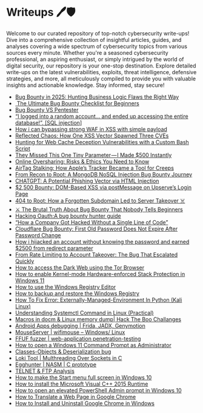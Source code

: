 # Writeups 🖊️🛡️
Welcome to our curated repository of top-notch cybersecurity write-ups! Dive into a comprehensive collection of insightful articles, guides, and analyses covering a wide spectrum of cybersecurity topics from various sources every minute. Whether you're a seasoned cybersecurity professional, an aspiring enthusiast, or simply intrigued by the world of digital security, our repository is your one-stop destination. Explore detailed write-ups on the latest vulnerabilities, exploits, threat intelligence, defensive strategies, and more, all meticulously compiled to provide you with valuable insights and actionable knowledge. Stay informed, stay secure!
<!-- WRITEUPS:START -->
- [Bug Bounty in 2025: Hunting Business Logic Flaws the Right Way](https://medium.com/@kailasv678/bug-bounty-in-2025-hunting-business-logic-flaws-the-right-way-614aba550f7b?source=rss------bug_bounty_writeup-5)
- [️ The Ultimate Bug Bounty Checklist for Beginners](https://medium.com/@hackerfromhills/%EF%B8%8F-the-ultimate-bug-bounty-checklist-for-beginners-3fafc9ea5fc5?source=rss------bug_bounty_writeup-5)
- [Bug Bounty VS Pentester](https://medium.com/@nishanthannisha008/bug-bounty-vs-pentester-4e471e126319?source=rss------bug_bounty_writeup-5)
- [“I logged into a random account… and ended up accessing the entire database!”. [SQL injection]](https://medium.com/@ImAltyb26/i-logged-into-a-random-account-and-ended-up-accessing-the-entire-database-sql-injection-5fce034ea456?source=rss------bug_bounty_writeup-5)
- [How i can bypassing strong WAF in XSS with simple payload](https://medium.com/@0xRedFox29/how-i-can-bypassing-strong-waf-in-xss-with-simple-payload-7ef5d22ca626?source=rss------bug_bounty_writeup-5)
- [Reflected Chaos: How One XSS Vector Spawned Three CVEs](https://medium.com/@bonghaxor_34691/reflected-chaos-how-one-xss-vector-spawned-three-cves-f20e2df3275f?source=rss------bug_bounty_writeup-5)
- [Hunting for Web Cache Deception Vulnerabilities with a Custom Bash Script](https://medium.com/@cyberjson/hunting-for-web-cache-deception-vulnerabilities-with-a-custom-bash-script-a52d2f8fd722?source=rss------bug_bounty_writeup-5)
- [They Missed This One Tiny Parameter — I Made $500 Instantly](https://infosecwriteups.com/they-missed-this-one-tiny-parameter-i-made-500-instantly-f2f7d1c1c1d9?source=rss----7b722bfd1b8d---4)
- [Online Oversharing: Risks &amp; Ethics You Need to Know](https://infosecwriteups.com/online-oversharing-risks-ethics-you-need-to-know-415b392f8f0b?source=rss----7b722bfd1b8d---4)
- [AirTag Stalking: How Apple’s Tracker Became a Tool for Creeps](https://infosecwriteups.com/airtag-stalking-how-apples-tracker-became-a-tool-for-creeps-a6b48a5b8d81?source=rss----7b722bfd1b8d---4)
- [From Recon to Root: A MongoDB NoSQL Injection Bug Bounty Journey](https://infosecwriteups.com/from-recon-to-root-a-mongodb-nosql-injection-bug-bounty-journey-18e9cb309cac?source=rss----7b722bfd1b8d---4)
- [CHATGPT: A Potential Phishing Vector via HTML Injection](https://infosecwriteups.com/chatgpt-a-potential-phishing-vector-via-html-injection-bf703c79590a?source=rss----7b722bfd1b8d---4)
- [$2,500 Bounty: DOM-Based XSS via postMessage on Upserve’s Login Page](https://infosecwriteups.com/2-500-bounty-dom-based-xss-via-postmessage-on-upserves-login-page-dc899778ed31?source=rss----7b722bfd1b8d---4)
- [404 to Root: How a Forgotten Subdomain Led to Server Takeover ‍☠️](https://infosecwriteups.com/404-to-root-how-a-forgotten-subdomain-led-to-server-takeover-%EF%B8%8F-d60e65fdbc18?source=rss----7b722bfd1b8d---4)
- [⚔️ The Brutal Truth About Bug Bounty That Nobody Tells Beginners](https://infosecwriteups.com/%EF%B8%8F-the-brutal-truth-about-bug-bounty-that-nobody-tells-beginners-10e419514165?source=rss----7b722bfd1b8d---4)
- [Hacking Oauth:A bug bounty hunter guide](https://infosecwriteups.com/hacking-oauth-a-bug-bounty-hunter-guide-31a7b1a0cf88?source=rss----7b722bfd1b8d---4)
- [“How a Company Got Hacked Without a Single Line of Code”](https://infosecwriteups.com/how-a-company-got-hacked-without-a-single-line-of-code-254066397f69?source=rss----7b722bfd1b8d---4)
- [Cloudflare Bug Bounty: First Old Password Does Not Expire After Password Change](https://medium.com/@iambuvanesh/cloudflare-bug-bounty-first-old-password-does-not-expire-after-password-change-b767a050d231?source=rss------bug_bounty_writeup-5)
- [How i hijacked an account without knowing the password and earned $2500 from redirect parameter](https://medium.com/@0xRedFox29/how-i-hijacked-an-account-without-knowing-the-password-and-earned-2500-from-redirect-parameter-7a46ffcff879?source=rss------bug_bounty_writeup-5)
- [From Rate Limiting to Account Takeover: The Bug That Escalated Quickly](https://medium.com/@sirimanju41/from-rate-limiting-to-account-takeover-the-bug-that-escalated-quickly-87f14bdd6f63?source=rss------bug_bounty_writeup-5)
- [How to access the Dark Web using the Tor Browser](https://www.bleepingcomputer.com/tutorials/how-to-access-the-dark-web-using-the-tor-browser/)
- [How to enable Kernel-mode Hardware-enforced Stack Protection in Windows 11](https://www.bleepingcomputer.com/tutorials/how-to-enable-kernel-mode-hardware-enforced-stack-protection-in-windows-11/)
- [How to use the Windows Registry Editor](https://www.bleepingcomputer.com/tutorials/how-to-use-the-windows-registry-editor/)
- [How to backup and restore the Windows Registry](https://www.bleepingcomputer.com/tutorials/how-to-backup-and-restore-the-windows-registry/)
- [How To Fix Error: Externally-Managed-Environment In Python &lpar;Kali Linux&rpar;](https://technicalnavigator.in/how-to-fix-error-externally-managed-environment-in-python-kali-linux/)
- [Understanding Systemctl Command in Linux &lpar;Practical&rpar;](https://technicalnavigator.in/understanding-systemctl-command-in-linux-practical/)
- [Macros in docm &amp; Linux memory dump| Hack The Boo  Challanges](https://technicalnavigator.in/macros-in-docm-linux-memory-dump-hack-the-boo-challanges/)
- [Android Apps debugging |  Frida, JADX, Genymotion](https://technicalnavigator.in/android-apps-debugging-frida-jadx-genymotion/)
- [MouseServer | wifimouse – Windows/ Linux](https://technicalnavigator.in/mouseserver-wifimouse-windows-linux/)
- [FFUF fuzzer | web-application penetration-testing](https://technicalnavigator.in/ffuf-fuzzer-web-application-penetration-testing/)
- [How to open a Windows 11 Command Prompt as Administrator](https://www.bleepingcomputer.com/tutorials/how-to-open-a-windows-11-command-prompt-as-administrator/)
- [Classes-Objects &amp; Deserialization bug](https://technicalnavigator.in/classes-objects-deserialization-bug/)
- [Loki Tool | Multhreading Over Sockets in C](https://technicalnavigator.in/loki-tool-multhreading-over-sockets-in-c/)
- [Egghunter | NASM | C prototype](https://technicalnavigator.in/egghunter-nasm-c-prototype/)
- [TELNET &amp; FTP Analysis](https://technicalnavigator.in/telnet-ftp-analysis/)
- [How to make the Start menu full screen in Windows 10](https://www.bleepingcomputer.com/tutorials/how-to-make-the-start-menu-full-screen-in-windows-10/)
- [How to install the Microsoft Visual C++ 2015 Runtime](https://www.bleepingcomputer.com/tutorials/how-to-install-the-microsoft-visual-c-2015-runtime/)
- [How to open an elevated PowerShell Admin prompt in Windows 10](https://www.bleepingcomputer.com/tutorials/how-to-open-an-elevated-powershell-admin-prompt-in-windows-10/)
- [How to Translate a Web Page in Google Chrome](https://www.bleepingcomputer.com/tutorials/how-to-translate-a-web-page-in-google-chrome/)
- [How to Install and Uninstall Google Chrome in Windows](https://www.bleepingcomputer.com/tutorials/how-to-install-and-uninstall-google-chrome-in-windows/)
<!-- WRITEUPS:END -->
